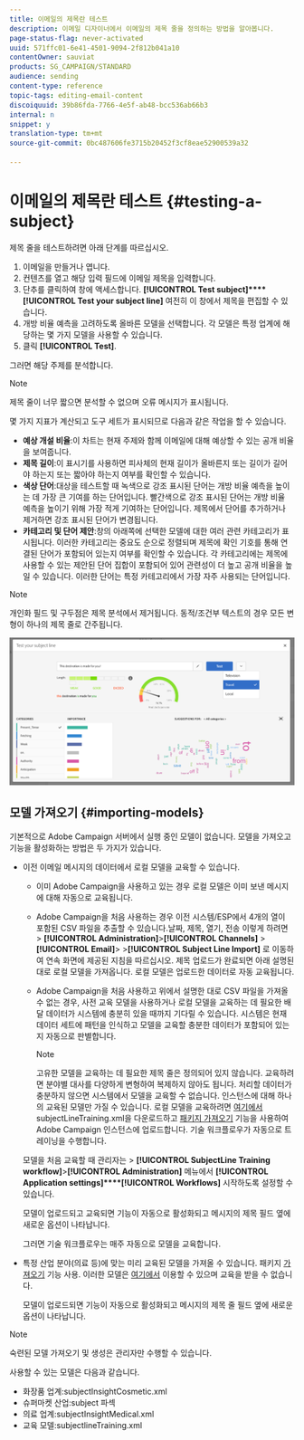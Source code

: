 ```yaml
---
title: 이메일의 제목란 테스트
description: 이메일 디자이너에서 이메일의 제목 줄을 정의하는 방법을 알아봅니다.
page-status-flag: never-activated
uuid: 571ffc01-6e41-4501-9094-2f812b041a10
contentOwner: sauviat
products: SG_CAMPAIGN/STANDARD
audience: sending
content-type: reference
topic-tags: editing-email-content
discoiquuid: 39b86fda-7766-4e5f-ab48-bcc536ab66b3
internal: n
snippet: y
translation-type: tm+mt
source-git-commit: 0bc487606fe3715b20452f3cf8eae52900539a32

---
```


# 이메일의 제목란 테스트 {#testing-a-subject}

제목 줄을 테스트하려면 아래 단계를 따르십시오.

1. 이메일을 만들거나 엽니다.
1. 컨텐츠를 열고 해당 입력 필드에 이메일 제목을 입력합니다.
1. 단추를 클릭하여 창에 액세스합니다. **[!UICONTROL Test subject]****[!UICONTROL Test your subject line]** 여전히 이 창에서 제목을 편집할 수 있습니다.
1. 개방 비율 예측을 고려하도록 올바른 모델을 선택합니다. 각 모델은 특정 업계에 해당하는 몇 가지 모델을 사용할 수 있습니다.
1. 클릭 **[!UICONTROL Test]**.

그러면 해당 주제를 분석합니다.

>[!NOTE]
>
>제목 줄이 너무 짧으면 분석할 수 없으며 오류 메시지가 표시됩니다.

몇 가지 지표가 계산되고 도구 세트가 표시되므로 다음과 같은 작업을 할 수 있습니다.

* **예상 개설 비율**:이 차트는 현재 주제와 함께 이메일에 대해 예상할 수 있는 공개 비율을 보여줍니다.
* **제목 길이**:이 표시기를 사용하면 피사체의 현재 길이가 올바른지 또는 길이가 길어야 하는지 또는 짧아야 하는지 여부를 확인할 수 있습니다.
* **색상 단어**:대상을 테스트할 때 녹색으로 강조 표시된 단어는 개방 비율 예측을 높이는 데 가장 큰 기여를 하는 단어입니다. 빨간색으로 강조 표시된 단어는 개방 비율 예측을 높이기 위해 가장 적게 기여하는 단어입니다. 제목에서 단어를 추가하거나 제거하면 강조 표시된 단어가 변경됩니다.
* **카테고리 및 단어 제안**:창의 아래쪽에 선택한 모델에 대한 여러 관련 카테고리가 표시됩니다. 이러한 카테고리는 중요도 순으로 정렬되며 제목에 확인 기호를 통해 연결된 단어가 포함되어 있는지 여부를 확인할 수 있습니다. 각 카테고리에는 제목에 사용할 수 있는 제안된 단어 집합이 포함되어 있어 관련성이 더 높고 공개 비율을 높일 수 있습니다. 이러한 단어는 특정 카테고리에서 가장 자주 사용되는 단어입니다.

>[!NOTE]
>
>개인화 필드 및 구두점은 제목 분석에서 제거됩니다. 동적/조건부 텍스트의 경우 모든 변형이 하나의 제목 줄로 간주됩니다.

![](assets/predictive_subject_line_example.png)

## 모델 가져오기 {#importing-models}

기본적으로 Adobe Campaign 서버에서 실행 중인 모델이 없습니다. 모델을 가져오고 기능을 활성화하는 방법은 두 가지가 있습니다.

* 이전 이메일 메시지의 데이터에서 로컬 모델을 교육할 수 있습니다.

   * 이미 Adobe Campaign을 사용하고 있는 경우 로컬 모델은 이미 보낸 메시지에 대해 자동으로 교육됩니다.
   * Adobe Campaign을 처음 사용하는 경우 이전 시스템/ESP에서 4개의 열이 포함된 CSV 파일을 추출할 수 있습니다.날짜, 제목, 열기, 전송 이렇게 하려면 > **[!UICONTROL Administration]**>**[!UICONTROL Channels]** > **[!UICONTROL Email]**> >**[!UICONTROL Subject Line Import]** 로 이동하여 연속 화면에 제공된 지침을 따르십시오. 제목 업로드가 완료되면 아래 설명된 대로 로컬 모델을 가져옵니다. 로컬 모델은 업로드한 데이터로 자동 교육됩니다.
   * Adobe Campaign을 처음 사용하고 위에서 설명한 대로 CSV 파일을 가져올 수 없는 경우, 사전 교육 모델을 사용하거나 로컬 모델을 교육하는 데 필요한 배달 데이터가 시스템에 충분히 있을 때까지 기다릴 수 있습니다. 시스템은 현재 데이터 세트에 패턴을 인식하고 모델을 교육할 충분한 데이터가 포함되어 있는지 자동으로 판별합니다.

      >[!NOTE]
      >
      >고유한 모델을 교육하는 데 필요한 제목 줄은 정의되어 있지 않습니다. 교육하려면 분야별 대사를 다양하게 변형하여 복제하지 않아도 됩니다. 처리할 데이터가 충분하지 않으면 시스템에서 모델을 교육할 수 없습니다. 인스턴스에 대해 하나의 교육된 모델만 가질 수 있습니다.
   로컬 모델을 교육하려면 [여기에서](https://support.neolane.net/webApp/downloadCenter?__userConfig=psaDownloadCenter) subjectLineTraining.xml을 다운로드하고 [패키지 가져오기](../../automating/using/managing-packages.md) 기능을 사용하여 Adobe Campaign 인스턴스에 업로드합니다. 기술 워크플로우가 자동으로 트레이닝을 수행합니다.

   모델을 처음 교육할 때 관리자는 > **[!UICONTROL SubjectLine Training workflow]**>**[!UICONTROL Administration]** 메뉴에서 **[!UICONTROL Application settings]****[!UICONTROL Workflows]** 시작하도록 설정할 수 있습니다.

   모델이 업로드되고 교육되면 기능이 자동으로 활성화되고 메시지의 제목 필드 옆에 새로운 옵션이 나타납니다.

   그러면 기술 워크플로우는 매주 자동으로 모델을 교육합니다.

* 특정 산업 분야(의료 등)에 맞는 미리 교육된 모델을 가져올 수 있습니다. 패키지 [가져오기](../../automating/using/managing-packages.md) 기능 사용. 이러한 모델은 [여기에서](https://support.neolane.net/webApp/downloadCenter?__userConfig=psaDownloadCenter) 이용할 수 있으며 교육을 받을 수 없습니다.

   모델이 업로드되면 기능이 자동으로 활성화되고 메시지의 제목 줄 필드 옆에 새로운 옵션이 나타납니다.

>[!NOTE]
>
>숙련된 모델 가져오기 및 생성은 관리자만 수행할 수 있습니다.

사용할 수 있는 모델은 다음과 같습니다.

* 화장품 업계:subjectInsightCosmetic.xml
* 슈퍼마켓 산업:subject 파섹
* 의료 업계:subjectInsightMedical.xml
* 교육 모델:subjectlineTraining.xml
